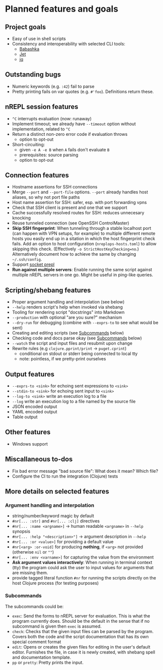 # Planned features and goals

## Project goals

- Easy of use in shell scripts
- Consistency and interoperability with selected CLI tools:
  - [Babashka][babashka]
  - [Jet][jet]
  - [jq][jq]

[babashka]: https://github.com/babashka/babashka
[jet]: https://github.com/borkdude/jet
[jq]: https://github.com/stedolan/jq

## Outstanding bugs

- Numeric keywords (e.g. `:42`) fail to parse
- Pretty printing fails on var quotes (e.g. `#'foo`). Definitions return these.

## nREPL session features

- `^C` interrupts evaluation (now: runaway)
- Implement timeout; we already have `--timeout` option without implementation, related to `^C`
- Return a distinct non-zero error code if evaluation throws
  - option to opt-out
- Short-circuiting:
  - given `-e A -e B` when `A` fails don't evaluate `B`
  - prerequisites: source parsing
  - option to opt-out

## Connection features

- Hostname assertions for SSH connections
- Merge `--port` and `--port-file` options. `--port` already handles host
  aliases, so why not port file paths
- Host name assertion for SSH: safer, esp. with port forwarding vpns
- Check that SSH client is present and one that we support
- Cache successfully resolved routes for SSH: reduces unnecesary knocking
- Reuse tunneled connection (see OpenSSH ControlMaster)
- **Skip SSH fingerprint**: When tunneling through a stable localhost port (can
  happen with VPN setups, for example) to multiple different remote hosts you
  easily end up in a sitation in which the host fingerprint check fails.  Add an
  option to host configuration (`nreplops-hosts.toml`) to allow skipping this
  check.  (Effectively `-o StrictHostKeyChecking=no`.)  Alternatively document
  how to achieve the same by changing `~/.ssh/config`.
- Support [socket prepl](./notes/prepl.md)
- **Run against multiple servers**: Enable running the same script against
  multiple nREPL servers in one go.  Might be useful in ping-like queries.

## Scripting/shebang features

- Proper argument handling and interpolation (see below)
- `--help` renders script's help when invoked via shebang
- Tooling for rendering script "docstrings" into Markdown
- `--production` with optional "are you sure?" mechanism
- `--dry-run` for debugging (combine with `--exprs-to` to see what would be sent)
- Creating and editing scripts (see [Subcommands](#subcommands) below)
- Checking code and docs parse okay (see [Subcommands](#subcommands) below)
- `--watch` the script and input files and resubmit upon change
- Rewrite rules (e.g `clojure.pprint/print` → `puget.cprint`)
  - conditional on stdout or stderr being connected to local tty
  - note: pointless, if we pretty-print ourselves

## Output features

- `--exprs-to <sink>` for echoing sent expressions to `<sink>`
- `--stdin-to <sink>` for echoing sent input to `<sink>`
- `--log-to <sink>` write an execution log to a file
- `--log` write an execution log to a file named by the source file
- JSON encoded output
- YAML encoded output
- Table output

## Other features

- Windows support

## Miscallaneous to-dos

- Fix bad error message "bad source file": What does it mean? Which file?
- Configure the CI to run the integration (Clojure) tests

## More details on selected features

### Argument handling and interpolation

- string/number/keyword magic by default
- `#nr[... :str]` and `#nr[... :clj]` directives
- `#nr[... :name <argname>]` → human readable `<argname>` in `--help` synopsis
- `#nr[... :help "<description>"]` → argument description in `--help`
- `#nr[... :or <value>]` for providing a default value
- `#nr[<arg> :or-void]` for producing **nothing**, if `<arg>` not provided
  (otherwise `nil` or `""`)
- `#nr[... :env <varname>]` for capturing the value from the environment
- **Ask argument values interactively**: When running in terminal context (tty)
  the program could ask the user to input values for arguments that are missing
  them.
- provide tagged literal function `#nr` for running the scripts directly on the
  host Clojure process (for testing purposes)

### Subcommands

The subcommands could be:

- `exec`: Send the forms to nREPL server for evaluation.  This is what the
  program currently does.  Should be the default in the sense that if no
  subcommand is given then `exec` is assumed.
- `check`: Checks that the given input files can be parsed by the program.
  Covers both the code and the script documentation that has its own special
  comment format
- `edit`: Opens or creates the given files for editing in the user's default
  editor.  Furnishes the file, in case it is newly created, with shebang spell
  and documentation template.
- `pp` or `pretty`: Pretty prints the input.
